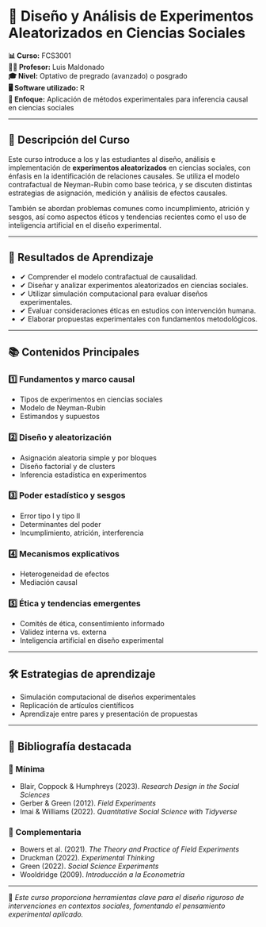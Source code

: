 # 🧪 Diseño y Análisis de Experimentos Aleatorizados en Ciencias Sociales  
**📊 Curso:** FCS3001  
**🧑‍🏫 Profesor:** Luis Maldonado  
**🎓 Nivel:** Optativo de pregrado (avanzado) o posgrado  
**🖥 Software utilizado:** R  
**📖 Enfoque:** Aplicación de métodos experimentales para inferencia causal en ciencias sociales

---

## 📖 Descripción del Curso  
Este curso introduce a los y las estudiantes al diseño, análisis e implementación de **experimentos aleatorizados** en ciencias sociales, con énfasis en la identificación de relaciones causales. Se utiliza el modelo contrafactual de Neyman-Rubin como base teórica, y se discuten distintas estrategias de asignación, medición y análisis de efectos causales.

También se abordan problemas comunes como incumplimiento, atrición y sesgos, así como aspectos éticos y tendencias recientes como el uso de inteligencia artificial en el diseño experimental.

---

## 🎯 Resultados de Aprendizaje  
- ✔ Comprender el modelo contrafactual de causalidad.  
- ✔ Diseñar y analizar experimentos aleatorizados en ciencias sociales.  
- ✔ Utilizar simulación computacional para evaluar diseños experimentales.  
- ✔ Evaluar consideraciones éticas en estudios con intervención humana.  
- ✔ Elaborar propuestas experimentales con fundamentos metodológicos.

---

## 📚 Contenidos Principales  

### 1️⃣ Fundamentos y marco causal  
- Tipos de experimentos en ciencias sociales  
- Modelo de Neyman-Rubin  
- Estimandos y supuestos  

### 2️⃣ Diseño y aleatorización  
- Asignación aleatoria simple y por bloques  
- Diseño factorial y de clusters  
- Inferencia estadística en experimentos  

### 3️⃣ Poder estadístico y sesgos  
- Error tipo I y tipo II  
- Determinantes del poder  
- Incumplimiento, atrición, interferencia  

### 4️⃣ Mecanismos explicativos  
- Heterogeneidad de efectos  
- Mediación causal  

### 5️⃣ Ética y tendencias emergentes  
- Comités de ética, consentimiento informado  
- Validez interna vs. externa  
- Inteligencia artificial en diseño experimental

---

## 🛠 Estrategias de aprendizaje  
- Simulación computacional de diseños experimentales  
- Replicación de artículos científicos  
- Aprendizaje entre pares y presentación de propuestas  

---

## 📖 Bibliografía destacada  

### 📘 Mínima  
- Blair, Coppock & Humphreys (2023). *Research Design in the Social Sciences*  
- Gerber & Green (2012). *Field Experiments*  
- Imai & Williams (2022). *Quantitative Social Science with Tidyverse*  

### 📗 Complementaria  
- Bowers et al. (2021). *The Theory and Practice of Field Experiments*  
- Druckman (2022). *Experimental Thinking*  
- Green (2022). *Social Science Experiments*  
- Wooldridge (2009). *Introducción a la Econometría*

---

📌 *Este curso proporciona herramientas clave para el diseño riguroso de intervenciones en contextos sociales, fomentando el pensamiento experimental aplicado.*


